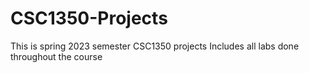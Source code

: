 # CSC1350-Projects
This is spring 2023 semester CSC1350 projects
Includes all labs done throughout the course
